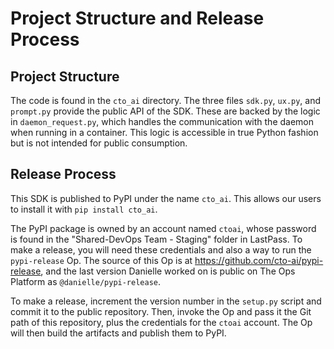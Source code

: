 # Project Structure and Release Process

## Project Structure

The code is found in the `cto_ai` directory. The three files `sdk.py`,
`ux.py`, and `prompt.py` provide the public API of the SDK. These are
backed by the logic in `daemon_request.py`, which handles the
communication with the daemon when running in a container. This logic
is accessible in true Python fashion but is not intended for public
consumption.

## Release Process

This SDK is published to PyPI under the name `cto_ai`. This allows our
users to install it with `pip install cto_ai`.

The PyPI package is owned by an account named `ctoai`, whose password
is found in the "Shared-DevOps Team - Staging" folder in LastPass. To
make a release, you will need these credentials and also a way to run
the `pypi-release` Op. The source of this Op is at
https://github.com/cto-ai/pypi-release, and the last version Danielle
worked on is public on The Ops Platform as `@danielle/pypi-release`.

To make a release, increment the version number in the `setup.py`
script and commit it to the public repository. Then, invoke the Op and
pass it the Git path of this repository, plus the credentials for the
`ctoai` account. The Op will then build the artifacts and publish them
to PyPI.
